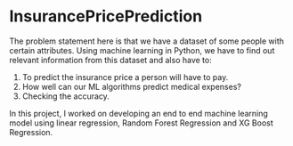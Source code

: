# InsurancePricePrediction

The problem statement here is that we have a dataset of some people with certain attributes. Using machine learning in Python, we have to find out relevant information from this dataset and also have to:

1. To predict the insurance price a person will have to pay.
2. How well can our ML algorithms predict medical expenses?
3. Checking the accuracy.

 In this project, I worked on developing an end to end machine learning model using linear regression, Random Forest Regression and XG Boost Regression. 
